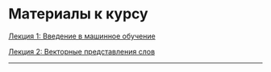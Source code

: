 # Материалы к курсу

[Лекция 1: Введение в машинное обучение](https://github.com/BruchesLena/NLP/blob/master/Linguistics/Course_2020/Lecture_1.pdf)

[Лекция 2: Векторные представления слов](https://github.com/BruchesLena/NLP/blob/master/Linguistics/Course_2020/Lecture_2.pdf)

---

